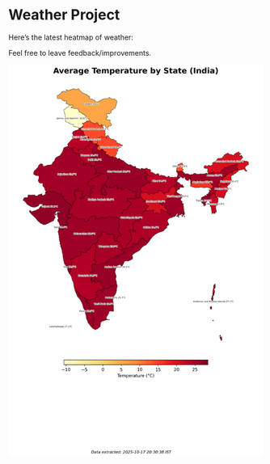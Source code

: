 # Weather Project

Here’s the latest heatmap of weather:

Feel free to leave feedback/improvements.

![India Heatmap](docs/assets/india_heatmap.png?v=F25A18)
